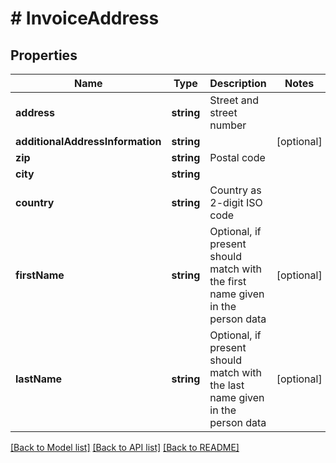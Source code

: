 # # InvoiceAddress

## Properties

Name | Type | Description | Notes
------------ | ------------- | ------------- | -------------
**address** | **string** | Street and street number |
**additionalAddressInformation** | **string** |  | [optional]
**zip** | **string** | Postal code |
**city** | **string** |  |
**country** | **string** | Country as 2-digit ISO code |
**firstName** | **string** | Optional, if present should match with the first name given in the person data | [optional]
**lastName** | **string** | Optional, if present should match with the last name given in the person data | [optional]

[[Back to Model list]](../../README.md#models) [[Back to API list]](../../README.md#endpoints) [[Back to README]](../../README.md)
